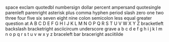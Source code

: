 space exclam quotedbl numbersign dollar percent ampersand quotesingle parenleft parenright asterisk plus comma hyphen period slash zero one two three four five six seven eight nine colon semicolon less equal greater question at A B C D E F G H I J K L M N O P Q R S T U V W X Y Z bracketleft backslash bracketright asciicircum underscore grave a b c d e f g h i j k l m n o p q r s t u v w x y z braceleft bar braceright asciitilde
